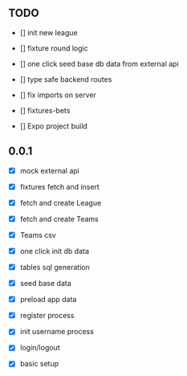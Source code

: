 ## TODO
- [] init new league
- [] fixture round logic
- [] one click seed base db data from external api
- [] type safe backend routes
- [] fix imports on server

- [] fixtures-bets
- [] Expo project build



## 0.0.1
- [x] mock external api
- [x] fixtures fetch and insert

- [x] fetch and create League
- [x] fetch and create Teams
- [x] Teams csv
- [x] one click init db data

- [x] tables sql generation
- [x] seed base data
- [x] preload app data

- [x] register process
- [x] init username process
- [x] login/logout

- [x] basic setup
